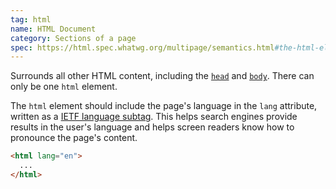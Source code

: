 ```yaml
---
tag: html
name: HTML Document
category: Sections of a page
spec: https://html.spec.whatwg.org/multipage/semantics.html#the-html-element
---
```


Surrounds all other HTML content, including the [`head`](#head) and [`body`](#body). There can only be one `html` element.

The `html` element should include the page's language in the `lang` attribute, written as a [IETF language subtag](https://en.wikipedia.org/wiki/IETF_language_tag#List_of_common_primary_language_subtags). This helps search engines provide results in the user's language and helps screen readers know how to pronounce the page's content.

<!-- prettier-ignore-start -->
```html
<html lang="en">
  ...
</html>
```
<!-- prettier-ignore-end -->
